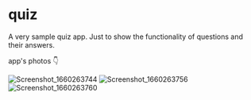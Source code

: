# quiz

A very sample quiz app.
Just to show the functionality of questions and their answers.

app's photos
👇

![Screenshot_1660263744](https://user-images.githubusercontent.com/93387228/184264332-9bc8dde6-dcc6-411e-abce-dd110c5d099e.png)
![Screenshot_1660263756](https://user-images.githubusercontent.com/93387228/184264335-6404ad14-3824-4b30-a607-3e780d7f4c67.png)
![Screenshot_1660263760](https://user-images.githubusercontent.com/93387228/184264338-e8ff60ad-3b39-4fc8-9ecf-ce17ae2469d6.png)

